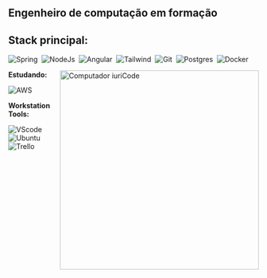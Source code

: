 ## Engenheiro de computação em formação

## Stack principal:

![Spring](https://img.shields.io/badge/Spring-brightgreen?style=for-the-badge&logo=Spring&logoColor=white)&nbsp;
![NodeJs](https://img.shields.io/badge/Node.js-43853D?style=for-the-badge&logo=node.js&logoColor=white)&nbsp;
![Angular](https://img.shields.io/badge/Angular-DD0031?style=for-the-badge&logo=angular&logoColor=white)&nbsp;
![Tailwind](https://img.shields.io/badge/Tailwind%20CSS-0F172A?style=for-the-badge&logo=tailwindcss&logoColor=38BDF8)&nbsp;
![Git](https://img.shields.io/badge/GIT-E44C30?style=for-the-badge&logo=git&logoColor=white)&nbsp;
![Postgres](https://img.shields.io/badge/postgresql-4169e1?style=for-the-badge&logo=postgresql&logoColor=white)&nbsp;
![Docker](https://img.shields.io/badge/Docker-384d54?style=for-the-badge&logo=docker&logoColor=0db7ed)

<img src="https://raw.githubusercontent.com/MicaelliMedeiros/micaellimedeiros/master/image/computer-illustration.png" min-width="400px" max-width="400px" width="400px" align="right" alt="Computador iuriCode">

**Estudando:**

![AWS](https://img.shields.io/badge/Amazon_AWS-232F3E?style=for-the-badge&logo=amazon-aws&logoColor=white)&nbsp;


**Workstation Tools:**

![VScode](https://img.shields.io/badge/vscode-4285F4?style=for-the-badge&logo=vscode&logoColor=white)&nbsp;
![Ubuntu](https://img.shields.io/badge/Ubuntu-E95420?style=for-the-badge&logo=ubuntu&logoColor=white)&nbsp;
![Trello](https://img.shields.io/badge/Trello-white?style=for-the-badge&logo=trello&logoColor=%230079D3)&nbsp;
